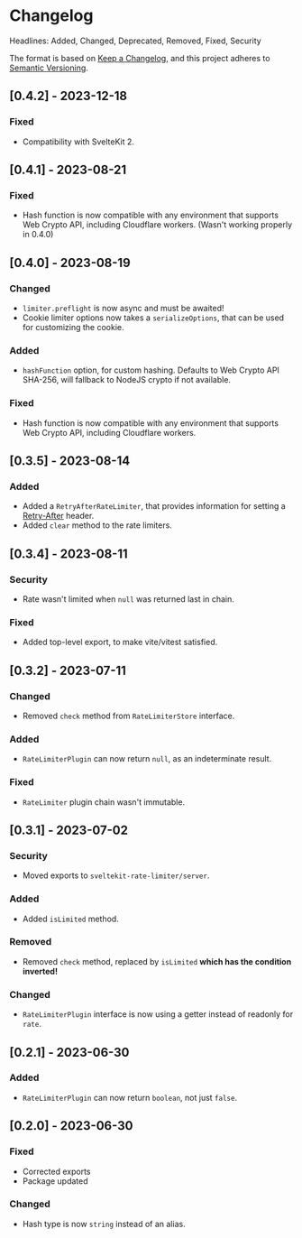 # Changelog

Headlines: Added, Changed, Deprecated, Removed, Fixed, Security

The format is based on [Keep a Changelog](https://keepachangelog.com/en/1.0.0/),
and this project adheres to [Semantic Versioning](https://semver.org/spec/v2.0.0.html).

## [0.4.2] - 2023-12-18

### Fixed

- Compatibility with SvelteKit 2.

## [0.4.1] - 2023-08-21

### Fixed

- Hash function is now compatible with any environment that supports Web Crypto API, including Cloudflare workers. (Wasn't working properly in 0.4.0)

## [0.4.0] - 2023-08-19

### Changed

- `limiter.preflight` is now async and must be awaited!
- Cookie limiter options now takes a `serializeOptions`, that can be used for customizing the cookie.

### Added

- `hashFunction` option, for custom hashing. Defaults to Web Crypto API SHA-256, will fallback to NodeJS crypto if not available.

### Fixed

- Hash function is now compatible with any environment that supports Web Crypto API, including Cloudflare workers.

## [0.3.5] - 2023-08-14

### Added

- Added a `RetryAfterRateLimiter`, that provides information for setting a [Retry-After](https://developer.mozilla.org/en-US/docs/Web/HTTP/Headers/Retry-After) header.
- Added `clear` method to the rate limiters.

## [0.3.4] - 2023-08-11

### Security

- Rate wasn't limited when `null` was returned last in chain.

### Fixed

- Added top-level export, to make vite/vitest satisfied.

## [0.3.2] - 2023-07-11

### Changed

- Removed `check` method from `RateLimiterStore` interface.

### Added

- `RateLimiterPlugin` can now return `null`, as an indeterminate result.

### Fixed

- `RateLimiter` plugin chain wasn't immutable.

## [0.3.1] - 2023-07-02

### Security

- Moved exports to `sveltekit-rate-limiter/server`.

### Added

- Added `isLimited` method.

### Removed

- Removed `check` method, replaced by `isLimited` **which has the condition inverted!**

### Changed

- `RateLimiterPlugin` interface is now using a getter instead of readonly for `rate`.

## [0.2.1] - 2023-06-30

### Added

- `RateLimiterPlugin` can now return `boolean`, not just `false`.

## [0.2.0] - 2023-06-30

### Fixed

- Corrected exports
- Package updated

### Changed

- Hash type is now `string` instead of an alias.
